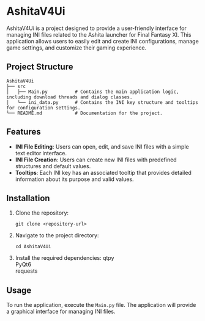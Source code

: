 # AshitaV4Ui

AshitaV4Ui is a project designed to provide a user-friendly interface for managing INI files related to the Ashita launcher for Final Fantasy XI. This application allows users to easily edit and create INI configurations, manage game settings, and customize their gaming experience.

## Project Structure

```
AshitaV4Ui
├── src
│   ├── Main.py          # Contains the main application logic, including download threads and dialog classes.
│   └── ini_data.py      # Contains the INI key structure and tooltips for configuration settings.
└── README.md            # Documentation for the project.
```

## Features

- **INI File Editing**: Users can open, edit, and save INI files with a simple text editor interface.
- **INI File Creation**: Users can create new INI files with predefined structures and default values.
- **Tooltips**: Each INI key has an associated tooltip that provides detailed information about its purpose and valid values.

## Installation

1. Clone the repository:
   ```
   git clone <repository-url>
   ```
2. Navigate to the project directory:
   ```
   cd AshitaV4Ui
   ```
3. Install the required dependencies:
   qtpy  
   PyQt6  
   requests

## Usage

To run the application, execute the `Main.py` file. The application will provide a graphical interface for managing INI files.

